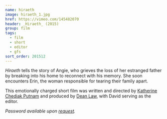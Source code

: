 ```yaml
---
name: hiraeth
image: hiraeth_1.jpg
href: https://vimeo.com/145482070
header: _Hiraeth_ (2015)
group: film
tags:
  - film
  - short
  - editor
  - gfs
sort_order: 201512
---
```

_Hiraeth_ tells the story of Angie, who grieves the loss of her estranged father by breaking into his home to reconnect with his memory. She soon encounters Erin, the woman responsible for tearing their family apart.

This emotionally charged short film was written and directed by [Katherine Chediak Putnam](http://www.imdb.com/name/nm6884173/) and produced by [Dean Law](http://www.imdb.com/name/nm4256221/), with David serving as the editor.

_Password available upon [request](#email)._
